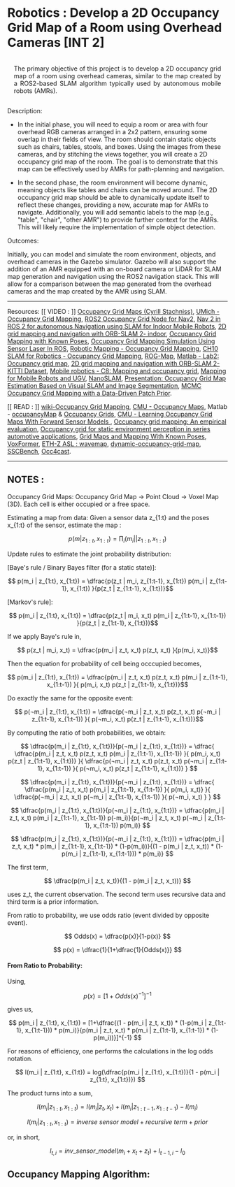 # Robotics : Develop a 2D Occupancy Grid Map of a Room using Overhead Cameras [INT 2]
<p class="ex1" align="justify" style="padding: 15px 15px 15px 15px">
The primary objective of this project is to develop a 2D occupancy grid map of a room using overhead
cameras, similar to the map created by a ROS2-based SLAM algorithm typically used by autonomous
mobile robots (AMRs).

Description:
+ In the initial phase, you will need to equip a room or area with four overhead RGB cameras
arranged in a 2x2 pattern, ensuring some overlap in their fields of view. The room should contain
static objects such as chairs, tables, stools, and boxes. Using the images from these cameras, and
by stitching the views together, you will create a 2D occupancy grid map of the room. The goal is
to demonstrate that this map can be effectively used by AMRs for path-planning and navigation.

+ In the second phase, the room environment will become dynamic, meaning objects like tables and
chairs can be moved around. The 2D occupancy grid map should be able to dynamically update
itself to reflect these changes, providing a new, accurate map for AMRs to navigate. Additionally,
you will add semantic labels to the map (e.g., "table", "chair", "other AMR") to provide further
context for the AMRs. This will likely require the implementation of simple object detection.
</p>

Outcomes:

Initially, you can model and simulate the room environment, objects, and overhead cameras in the
Gazebo simulator. Gazebo will also support the addition of an AMR equipped with an on-board camera
or LiDAR for SLAM map generation and navigation using the ROS2 navigation stack. This will allow for a
comparison between the map generated from the overhead cameras and the map created by the AMR
using SLAM.

<hr />

Resources: [[ VIDEO : ]] [Occupancy Grid Maps (Cyrill Stachniss)](https://youtu.be/v-Rm9TUG9LA?si=9emLvh3xzSyXKKNx), [UMich - Occupancy Grid Mapping](https://youtu.be/1f_m5aJFIj4?si=mnTasA3epEQcLFzv), [ROS2 Occupancy Grid Node for Nav2](https://youtu.be/suqhnzIyq7w?si=UthlawxajggnYC4v), [Nav 2 in ROS 2 for autonomous Navigation using SLAM for Indoor Mobile Robots](https://youtu.be/GSuqO0p2mIk?si=lFT4TSL3CrzO9pc_), [2D grid mapping and navigation with ORB-SLAM 2- indoor](https://youtu.be/HoE22wMhuKA?si=yenfgj4CrC-nV7EX), [Occupancy Grid Mapping with Known Poses](https://youtu.be/x_Ah685BFEQ?si=FXeitP2XzmE08WBz), [Occupancy Grid Mapping Simulation Using Sensor Laser In ROS](https://youtu.be/v3Y2PJcUTKE?si=-CCmY7JLZ-FUvBhk), [Robotic Mapping - Occupancy Grid Mapping](https://youtu.be/QFJehL9-pNo?si=grohiew6gVKJgA1j), [CH10 SLAM for Robotics - Occupancy Grid Mapping](https://youtu.be/VcFsY4lY_cI?si=Zp3UC4Incuv5OpVV), [ROG-Map](https://youtu.be/eDkwGXCea7w?si=JCnEQJXPFHXN8Soj), [Matlab - Lab2: Occupancy grid map](https://youtu.be/tWeLWoHHC5Q?si=jIlZlU_NATX602Kq), [2D grid mapping and navigation with ORB-SLAM 2- KITTI Dataset](https://youtu.be/FCd6p25131I?si=T4gI3yVXVH9SWCwZ), [Mobile robotics - C8: Mapping and occupancy grid](https://youtu.be/rcEFRrgmScw?si=Z4-AMVW89l5_xg4L), [Mapping for Mobile Robots and UGV](https://youtu.be/OCoVCYnCkeI?si=0L5EpcHGIcHeFudd), [NanoSLAM](https://youtu.be/XUSVLHJ87J0?si=uSyJ9vnIrPvKLJ48), [Presentation: Occupancy Grid Map Estimation Based on Visual SLAM and Image Segmentation](https://youtu.be/1i5CfddAzHk?si=hqYoXGzTQTrGRVrz), [MCMC Occupancy Grid Mapping with a Data-Driven Patch Prior](https://youtu.be/x0_8nix1HKA?si=FC0GkbGeyn7cAAPf).
 
 [[ READ : ]] [wiki-Occupancy Grid Mapping](https://en.wikipedia.org/wiki/Occupancy_grid_mapping), [CMU - Occupancy Maps](https://www.cs.cmu.edu/~16831-f14/notes/F14/16831_lecture06_agiri_dmcconac_kumarsha_nbhakta.pdf), Matlab - [occupancyMap](https://in.mathworks.com/help/nav/ref/occupancymap.html) & [Occupancy Grids](https://www.mathworks.com/help/robotics/ug/occupancy-grids.html), [CMU - Learning Occupancy Grid Maps With Forward Sensor Models
](https://faculty.iiit.ac.in/~mkrishna/ThrunOccGrid.pdf), [Occupancy grid mapping: An empirical evaluation](https://ieeexplore.ieee.org/document/4433772), [Occupancy grid for static environment perception in series automotive applications](https://www.sciencedirect.com/science/article/pii/S2405896319303945), [Grid Maps and Mapping With Known Poses](http://ais.informatik.uni-freiburg.de/teaching/ss16/robotics/slides/12-occupancy-mapping.pdf), [VoxFormer](https://github.com/NVlabs/VoxFormer), [ETH-Z ASL : wavemap](https://github.com/ethz-asl/wavemap), [dynamic-occupancy-grid-map](https://github.com/TheCodez/dynamic-occupancy-grid-map), [SSCBench](https://github.com/ai4ce/SSCBench), [Occ4cast](https://github.com/ai4ce/Occ4cast).

<hr />

## NOTES :

Occupancy Grid Maps: Occupancy Grid Map → Point Cloud → Voxel Map (3D). Each cell is either occupied or a free space.

Estimating a map from data: Given a sensor data z_{1:t} and the poses x_{1:t} of the sensor, estimate the map :

$$ p( m | z_{1:t}, x_{1:t}) = \prod_i (m_i| | z_{1:t}, x_{1:t} ) $$

Update rules to estimate the joint probability distribution:

[Baye's rule / Binary Bayes filter (for a static state)]:

$$ p(m_i | z_{1:t}, x_{1:t}) =  \dfrac{p(z_t | m_i, z_{1:t-1}, x_{1:t}) p(m_i | z_{1:t-1}, x_{1:t}) }{p(z_t | z_{1:t-1}, x_{1:t})}$$  

[Markov's rule]:

$$ p(m_i | z_{1:t}, x_{1:t}) =  \dfrac{p(z_t | m_i, x_t) p(m_i | z_{1:t-1}, x_{1:t-1}) }{p(z_t | z_{1:t-1}, x_{1:t})}$$  


If we apply Baye's rule in,

$$ p(z_t | m_i, x_t) = \dfrac{p(m_i | z_t, x_t) p(z_t, x_t) }{p(m_i, x_t)}$$

Then the equation for probability of cell being occcupied becomes,

$$ p(m_i | z_{1:t}, x_{1:t}) =  \dfrac{p(m_i | z_t, x_t) p(z_t, x_t) p(m_i | z_{1:t-1}, x_{1:t-1}) }{ p(m_i, x_t) p(z_t | z_{1:t-1}, x_{1:t})}$$  

Do exactly the same for the opposite event:

$$ p(¬m_i | z_{1:t}, x_{1:t}) =  \dfrac{p(¬m_i | z_t, x_t) p(z_t, x_t) p(¬m_i | z_{1:t-1}, x_{1:t-1}) }{ p(¬m_i, x_t) p(z_t | z_{1:t-1}, x_{1:t})}$$  

By computing the ratio of both probabilities, we obtain:

$$ \dfrac{p(m_i | z_{1:t}, x_{1:t})}{p(¬m_i | z_{1:t}, x_{1:t})} =  \dfrac{ \dfrac{p(m_i | z_t, x_t) p(z_t, x_t) p(m_i | z_{1:t-1}, x_{1:t-1}) }{ p(m_i, x_t) p(z_t | z_{1:t-1}, x_{1:t})} }{ \dfrac{p(¬m_i | z_t, x_t) p(z_t, x_t) p(¬m_i | z_{1:t-1}, x_{1:t-1}) }{ p(¬m_i, x_t) p(z_t | z_{1:t-1}, x_{1:t})} } $$


$$   \dfrac{p(m_i | z_{1:t}, x_{1:t})}{p(¬m_i | z_{1:t}, x_{1:t})} =  \dfrac{ \dfrac{p(m_i | z_t, x_t) p(m_i | z_{1:t-1}, x_{1:t-1}) }{ p(m_i, x_t)} }{ \dfrac{p(¬m_i | z_t, x_t) p(¬m_i | z_{1:t-1}, x_{1:t-1}) }{ p(¬m_i, x_t) } } $$


$$  \dfrac{p(m_i | z_{1:t}, x_{1:t})}{p(¬m_i | z_{1:t}, x_{1:t})} =  \dfrac{p(m_i | z_t, x_t) p(m_i | z_{1:t-1}, x_{1:t-1})  p(-m_i)}{p(¬m_i | z_t, x_t) p(¬m_i | z_{1:t-1}, x_{1:t-1}) p(m_i)} $$

$$  \dfrac{p(m_i | z_{1:t}, x_{1:t})}{p(¬m_i | z_{1:t}, x_{1:t})} =  \dfrac{p(m_i | z_t, x_t) * p(m_i | z_{1:t-1}, x_{1:t-1}) * (1-p(m_i))}{(1 - p(m_i | z_t, x_t)) * (1-p(m_i | z_{1:t-1}, x_{1:t-1})) * p(m_i)} $$

The first term,

$$  \dfrac{p(m_i | z_t, x_t)}{(1 - p(m_i | z_t, x_t))} $$

uses z_t, the current observation. The second term uses recursive data and third term is a prior information.

From ratio to probability, we use odds ratio (event divided by opposite event).

$$ Odds(x) =  \dfrac{p(x)}{1-p(x)} $$

$$ p(x) =  \dfrac{1}{1+\dfrac{1}{Odds(x)}} $$

#### From Ratio to Probability:

Using,

$$ p(x) = [1+Odds(x)^{-1}]^{-1} $$ 

gives us,

$$  p(m_i | z_{1:t}, x_{1:t}) = [1+\dfrac{(1 - p(m_i | z_t, x_t)) * (1-p(m_i | z_{1:t-1}, x_{1:t-1})) * p(m_i)}{p(m_i | z_t, x_t) * p(m_i | z_{1:t-1}, x_{1:t-1}) * (1-p(m_i))}]^{-1} $$

For reasons of efficiency, one performs the calculations in the log odds notation.

$$  l(m_i | z_{1:t}, x_{1:t}) = log(\dfrac{p(m_i | z_{1:t}, x_{1:t})}{1 - p(m_i | z_{1:t}, x_{1:t})}) $$

The product turns into a sum,

$$  l(m_i | z_{1:t}, x_{1:t}) = l(m_i | z_{t}, x_{t}) + l(m_i | z_{1:t-1}, x_{1:t-1}) - l(m_i)$$

$$  l(m_i | z_{1:t}, x_{1:t}) = inverse\ sensor\ model+recursive\ term + prior $$

or, in short,

$$ l_{t,i} = inv\_ sensor\_ model(m_i+x_t+z_t) + l_{t-1,i} - l_0 $$

## Occupancy Mapping Algorithm:

